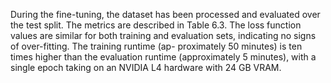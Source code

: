 During the fine-tuning, the dataset has been processed and evaluated over the test split.
The metrics are described in Table 6.3. The loss function values are similar for both
training and evaluation sets, indicating no signs of over-fitting. The training runtime (ap-
proximately 50 minutes) is ten times higher than the evaluation runtime (approximately
5 minutes), with a single epoch taking on an NVIDIA L4 hardware with 24 GB VRAM.